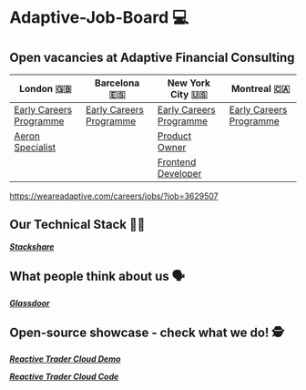 # Adaptive-Job-Board :computer:
## Open vacancies at Adaptive Financial Consulting ##

| London :uk:  | Barcelona :es: | New York City :us: | Montreal :canada: |
| ------------- | ------------- | ------------- | ------------- |
| [Early Careers Programme](https://weareadaptive.com/careers/jobs/?job=4470922) | [Early Careers Programme](https://weareadaptive.com/careers/jobs/?job=4470933) | [Early Careers Programme](https://weareadaptive.com/careers/jobs/?job=4453024) | [Early Careers Programme](https://weareadaptive.com/careers/jobs/?job=4470909) |
| [Aeron Specialist](https://weareadaptive.com/careers/jobs/?job=4558194) |  | [Product Owner](https://weareadaptive.com/careers/jobs/?job=4499947) |  |
|  |  | [Frontend Developer](https://weareadaptive.com/careers/jobs/?job=4411717) |  |


https://weareadaptive.com/careers/jobs/?job=3629507

## Our Technical Stack 	:woman_technologist: ##

**_[Stackshare](https://stackshare.io/AFC/adaptive-financial-consulting)_**

## What people think about us :speaking_head: ## 

**_[Glassdoor](https://www.glassdoor.co.uk/Reviews/Adaptive-Financial-Consulting-Reviews-E833383.htm)_**

## Open-source showcase - check what we do! :detective: ##

**_[Reactive Trader Cloud Demo](https://web-demo.adaptivecluster.com/)_**

**_[Reactive Trader Cloud Code](https://github.com/AdaptiveConsulting/ReactiveTraderCloud)_**
